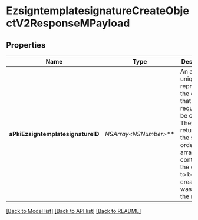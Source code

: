 # EzsigntemplatesignatureCreateObjectV2ResponseMPayload

## Properties
Name | Type | Description | Notes
------------ | ------------- | ------------- | -------------
**aPkiEzsigntemplatesignatureID** | **NSArray&lt;NSNumber*&gt;*** | An array of unique IDs representing the object that were requested to be created.  They are returned in the same order as the array containing the objects to be created that was sent in the request. | 

[[Back to Model list]](../README.md#documentation-for-models) [[Back to API list]](../README.md#documentation-for-api-endpoints) [[Back to README]](../README.md)


